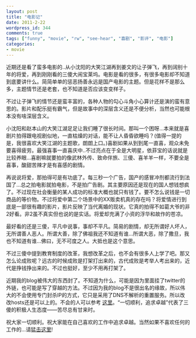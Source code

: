 ```yaml
---
layout: post
title: "电影记"
date: 2011-2-22
wordpress_id: 344
comments: true
tags: ["funny", "movie", "rw", "see-hear", "喜剧", "影评", "电影"]
categories:
- movie
---
```

<meta name="_edit_last" content="1" />
<meta name="_su_description" content="集合各种影评，色遇，最强喜事，将爱情进行到底，平凡与浮华，怎样才算是成功。" />
<meta name="_su_keywords" content="影评,电影,喜剧" />
<meta name="_su_rich_snippet_type" content="none" />
<meta name="_su_title" content="电影,影评,赏析,让子弹飞,最强喜事,非诚勿扰,封杀,三傻大闹宝莱坞,大笑江湖" />
<meta name="views" content="341" />
近期还是看了蛮多电影的..从小沈阳的大笑江湖再到姜文的让子弹飞，再到阔别十年的将爱，再到刚刚看的三傻大闹宝莱坞。电影是看的很多，有很多电影却不知道到底要讲什么。简简单单的惩恶扬善永远是国产电影的主题。但是花样不是那么多，主题情节还是老套，也不知道是否应该变变样子。

不过让子弹飞的情节还是蛮丰富的，各种人物的勾心斗角小心算计还是演的蛮有意思的。影片和配乐挺有霸气，但是故事中的深层含义还是不便分析，当然也可能根本没有啥深层含义。

小沈阳和赵本山的大笑江湖足足让我们睡了很长时间。那叫一个困呀...本来就是喜剧片拍得跟电视剧似地，一直枯燥的对话，能不让人昏昏欲睡吗？(值得一提的是，我很喜欢大笑江湖的主题歌，朗朗上口。)喜剧如果从到到尾一直喜，观众未免要喜得疲劳。最强喜事一直喜庆中..不过亮点在于全是大明星，依菲宝的话说就是比较养眼...喜剧嘛就要拍的像武林外传、致命伴旅、三傻、喜羊羊一样，不要全是喜事，酸甜苦辣才是有喜感的剧情。

再说说将爱，那拍得可是有功底了。每三秒一个广告，国产的感冒冲剂都流行到法国了...总之拍电影就拍电影，不是拍广告剧。其主要原因还是现在的国人想钱想疯了。不过现在社会衡量的某人成功的标准大概也就只有钱了。要不怎么说钱是一切商品的等价物。不过将爱中第二个场景中的XX贩卖机真的存在吗？将爱情进行到底是一部很有趣的影片，影片反映了当代离婚的现状。它真的拍得不如葛大爷的非2好看。非2虽不真实但也说的是实话。将爱却充满了小资的浮华和故作的苍凉。

最好看的还是三傻，平凡中说事，事却不平凡。简易的剧情，却无所谓好人坏人，无所谓善人恶人。所谓大善，除了佛祖我还不知道有谁...所谓大恶，除了撒旦，我也不知道有谁...佛曰，无不可度之人。大抵也是这个意思。

不过三傻中提到教育制度的改革，我想改革之后，也不会有很多人上学了吧。那又怎么论成败呢？远古的时候成败是打架打出来的，古代成败是考举人考出来的，近代是挣钱挣出来的。不过也挺好，至少不用再打架了。

近期我的blog被伟大的东西封了。不知道为什么，可能是因为里面挂了twitter的外链，也可能是写了穿越的方法。不过因为我的blog不是很出名的缘故，所以伟大的不会使用专门封杀IP的方式，它只是采用了DNS不解析的重置服务。所以改改hosts还是可以上的。不会的人可以参考 <a href="http://blog.csdn.net/cctt_1/archive/2011/02/22/6200191.aspx" target="_blank">这里</a>。“一切顺利，追求卓越”代表了三傻的积极人生态度——苦尽总有甘来时。

祝大家一切顺利。祝大家能在自己喜欢的工作中追求卓越。当然如果不喜欢任何的工作的...请<a href="http://blog.csdn.net/cctt_1" target="_self">猛击这里</a>!
